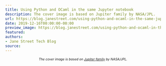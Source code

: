 ```yaml
---
title: Using Python and OCaml in the same Jupyter notebook
description: The cover image is based on Jupiter family by NASA/JPL.
url: https://blog.janestreet.com/using-python-and-ocaml-in-the-same-jupyter-notebook/
date: 2019-12-16T00:00:00-00:00
preview_image: https://blog.janestreet.com/using-python-and-ocaml-in-the-same-jupyter-notebook/python-ocaml.jpg
featured:
authors:
- Jane Street Tech Blog
source:
---
```


<div style="width: 75%; margin: auto; text-align: center; font-style: italic; font-size: 75%">
The cover image is based on <a href="https://commons.wikimedia.org/wiki/File:Jupiter_family.jpg">Jupiter family</a> by NASA/JPL.
</div>


